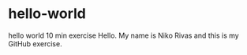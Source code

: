 # hello-world
hello world 10 min exercise
Hello. My name is Niko Rivas and this is my GitHub exercise. 

